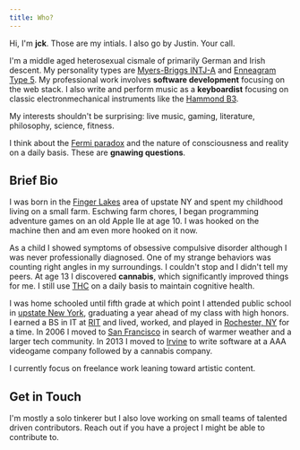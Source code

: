 ```yaml
---
title: Who?
---
```


Hi, I'm **jck**. Those are my intials. I also go by Justin. Your call.

I'm a middle aged heterosexual cismale of primarily German and Irish descent. My personality types are [Myers-Briggs INTJ-A](https://www.16personalities.com/intj-personality) and [Enneagram Type 5](https://www.enneagraminstitute.com/type-5). My professional work involves **software development** focusing on the web stack. I also write and perform music as a **keyboardist** focusing on classic electronmechanical instruments like the [Hammond B3](https://en.wikipedia.org/wiki/Hammond_organ).

My interests shouldn't be surprising: live music, gaming, literature, philosophy, science, fitness.

I think about the [Fermi paradox](https://en.wikipedia.org/wiki/Fermi_paradox) and the nature of consciousness and reality on a daily basis. These are **gnawing questions**.


## Brief Bio

I was born in the [Finger Lakes](https://en.wikipedia.org/wiki/Finger_Lakes) area of upstate NY and spent my childhood living on a small farm. Eschwing farm chores, I began programming adventure games on an old Apple IIe at age 10. I was hooked on the machine then and am even more hooked on it now.

As a child I showed symptoms of obsessive compulsive disorder although I was never professionally diagnosed. One of my strange behaviors was counting right angles in my surroundings. I couldn't stop and I didn't tell my peers. At age 13 I discovered **cannabis**, which significantly improved things for me. I still use [THC](https://en.wikipedia.org/wiki/Tetrahydrocannabinol) on a daily basis to maintain cognitive health.

I was home schooled until fifth grade at which point I attended public school in [upstate New York](https://en.wikipedia.org/wiki/Upstate_New_York), graduating a year ahead of my class with high honors. I earned a BS in IT at [RIT](https://www.rit.edu/) and lived, worked, and played in [Rochester, NY](https://en.wikipedia.org/wiki/Rochester,_New_York) for a time. In 2006 I moved to [San Francisco](https://en.wikipedia.org/wiki/San_Francisco) in search of warmer weather and a larger tech community. In 2013 I moved to [Irvine](https://en.wikipedia.org/wiki/Irvine,_California) to write software at a AAA videogame company followed by a cannabis company.

I currently focus on freelance work leaning toward artistic content.

## Get in Touch

I'm mostly a solo tinkerer but I also love working on small teams of talented driven contributors. Reach out if you have a project I might be able to contribute to.
